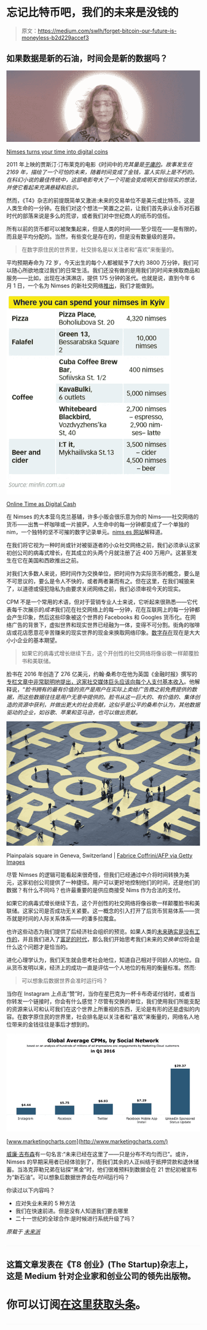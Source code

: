 # 忘记比特币吧，我们的未来是没钱的

> 原文：<https://medium.com/swlh/forget-bitcoin-our-future-is-moneyless-b2d229accef3>

## 如果数据是新的石油，时间会是新的数据吗？

![](img/60d16cb213c95876b874ba4f4af0bde8.png)

[Nimses turns your time into digital coins](https://www.facebook.com/nimses/)

2011 年上映的贾斯汀·汀布莱克的电影《时间中的*充其量是[平庸的](https://www.rottentomatoes.com/m/in_time/)。故事发生在 2169 年，描绘了一个可怕的未来，随着时间变成了金钱，富人实际上是不朽的。在科幻小说的最佳传统中，这部电影夸大了一个可能会变成明天世俗现实的想法，并使它看起来充满悬疑和启示。*

然而，《T4》杂志的前提既简单又激进:未来的交易单位不是美元或比特币。这是人类生命的一分钟。在我们对这个想法一笑置之之前，让我们首先承认金币对石器时代的部落来说是多么的荒谬，或者我们对中世纪商人的纸币的信任。

所有以前的货币都可以被聚集起来，但是人类的时间——至少现在——是有限的，而且是平均分配的。当然，有些变化是存在的，但是没有数量级的差异。

> 在数字原住民的世界里，社交排名是以关注者和“喜欢”来衡量的。

平均预期寿命为 72 岁，今天出生的每个人都被赋予了大约 3800 万分钟，我们可以随心所欲地度过我们的日常生活。我们还没有做的是用我们的时间来换取商品和服务——比如，出现在冰淇淋店，提供 175 分钟的圣代。也就是说，直到今年 6 月 1 日，一个名为 Nimses 的新社交网络[推出](https://www.kyivpost.com/technology/ukrainian-tech-startup-turns-online-time-digital-cash.html)，我们才能做到。

![](img/05116567105689cc71cef9b9e8467d1c.png)

[Online Time as Digital Cash](https://www.kyivpost.com/technology/ukrainian-tech-startup-turns-online-time-digital-cash.html)

在 Nimses 的大本营乌克兰基辅，许多小贩会很乐意为你的 Nims——社交网络的货币——出售一杯咖啡或一片披萨。人生命中的每一分钟都变成了一个单独的 nim，一个独特的坚不可摧的数字记录单元。[nims es 网站](https://nimses.com/about)解释道。

在我们将它视为一种时尚或针对被驱逐者的小众社交网络之前，我们必须承认这家初创公司的病毒式增长，在其成立的头两个月就注册了近 400 万用户。这甚至发生在它在美国和西欧推出之前。

对我们大多数人来说，把时间作为交换单位，把时间作为实际货币的概念，要么是不可思议的，要么是令人不快的，或者两者兼而有之。但在这里，在我们喊狼来了，以道德或侵犯隐私为由要求关闭网络之前，我们必须审视今天的现实。

CPM 不是一个常用的术语，但对于营销专业人士来说，它听起来很熟悉——它代表每千次展示的*成本*我们花在社交网络上的每一分钟，花在互联网上的每一分钟都会产生印象，然后这些印象被这个世界的 Facebooks 和 Googles 货币化。在网络广告的背景下，虚拟世界和现实世界已经融为一体，变得不可分割。街角的咖啡店或花店愿意花辛苦赚来的现实世界的现金来换取网络印象。[数字存在](https://www.entrepreneur.com/article/230680)现在是大大小小企业的基本期望。

> 如果它的病毒式增长继续下去，这个开创性的社交网络将像谷歌一样颠覆脸书和美联储。

脸书在 2016 年创造了 276 亿美元，约翰·桑希尔在他为英国《金融时报》撰写的[专栏文章中非常聪明地提出，这家社交媒体巨头应该向每个人支付](https://www.ft.com/content/5103204e-7b5b-11e7-ab01-a13271d1ee9c)[基本收入](https://en.wikipedia.org/wiki/Basic_income)。他解释说，“*脸书拥有的最有价值的资产是用户在实际上卖给广告商之前免费提供的数据，而这些数据往往是用户无意中提供的。脸书从这一巨大的、有价值的、集体创造的资源中获利，并做出更大的社会贡献，这似乎是公平的桑希尔认为，其他数据驱动的企业，如谷歌、苹果和亚马逊，也可以做出贡献。*

![](img/ae445d888392855e14b2a8c29d2183ae.png)

Plainpalais square in Geneva, Switzerland | [Fabrice Coffrini/AFP via Getty Images](http://www.politico.eu/article/unconditional-basic-income-news-why-switzerlands-basic-income-idea-is-not-crazy-vote-referendum/)

尽管 Nimses 的逻辑可能看起来很奇怪，但我们已经通过中介将时间转换为美元，这家初创公司提供了一种捷径。用户可以更好地控制他们的时间，还是他们的数据？有什么不同吗？也许最重要的是供应商接受 Nims 作为合法的支付。

如果它的病毒式增长继续下去，这个开创性的社交网络将像谷歌一样颠覆脸书和美联储。这家公司是否成功无关紧要。这一概念的引入打开了后货币贸易体系——货币就是时间的人际关系体系——的潘多拉魔盒。

也许这些动态为我们提供了后经济社会组织的预览。如果人类的[未来确实是没有工作的](https://futurism.com/automation-may-lead-to-a-workless-future-for-humans-heres-how-we-can-cope/)，并且我们进入了[富足的时代](https://www.project-syndicate.org/commentary/economic-problems-age-of-abundance-by-j--bradford-delong-2016-01)，那么我们开始思考我们未来的*交换单位*将会是什么这个问题才是恰当的。

进化心理学认为，我们天生就会思考社会地位，知道自己相对于同龄人的地位。自从货币发明以来，经济上的成功一直是评估一个人地位的有用的衡量标准。然而:

> 可以想象后数据世界会准时运行吗？

当你在 Instagram 上点击“赞”时，当你在星巴克为一杯卡布奇诺付钱时，或者当你转发一个链接时，你会有什么感觉？尽管有交换的单位，我们使用我们所能支配的资源来认可和认可我们在这个世界上所重视的东西，无论是有形的还是虚拟的内容。在数字原住民的世界里，社会排名是以关注者和“喜欢”来衡量的，网络名人地位带来的金钱往往是事后才想到的。

![](img/3cb50067e46a9193065c7cb961808828.png)

[www.marketingcharts.com](http://www.marketingcharts.com/)

[威廉·吉布森](https://en.wikipedia.org/wiki/William_Gibson)有一句名言:“未来已经在这里了——只是分布不均匀而已”。或许，Nimses 的早期采用者已经体验到了，而我们其余的人正纠结于抵押贷款和退休储蓄。当洛克菲勒兄弟在钻探“黑金”时，他们很难预料到数据会在 21 世纪初被宣布为“新石油”。可以想象后数据世界会在*时间*运行吗？

你读过以下内容吗？

*   应对失业未来的 5 种方法
*   我们在快速前进。但是没有人知道我们要去哪里
*   二十一世纪的全球合作:是时候进行系统升级了吗？

*原载于* [*未来派*](https://futurism.com/author/andrewchakhoyan/)

![](img/70cd62e4bfba19568e87ab10ede853cf.png)

## 这篇文章发表在《T8 创业》(The Startup)杂志上，这是 Medium 针对企业家和创业公司的领先出版物。

# 你可以订阅[在这里获取头条](http://growthsupply.com/the-startup-newsletter/)。

![](img/70cd62e4bfba19568e87ab10ede853cf.png)
